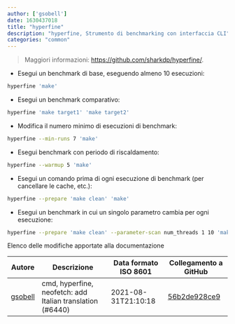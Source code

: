 ```yaml
---
author: ['gsobell']
date: 1630437018
title: "hyperfine"
description: "hyperfine, Strumento di benchmarking con interfaccia CLI"
categories: "common"
---
```

> Maggiori informazioni: <https://github.com/sharkdp/hyperfine/>.

- Esegui un benchmark di base, eseguendo almeno 10 esecuzioni:

```bash
hyperfine 'make'
```

- Esegui un benchmark comparativo:

```bash
hyperfine 'make target1' 'make target2'
```

- Modifica il numero minimo di esecuzioni di benchmark:

```bash
hyperfine --min-runs 7 'make'
```

- Esegui benchmark con periodo di riscaldamento:

```bash
hyperfine --warmup 5 'make'
```

- Esegui un comando prima di ogni esecuzione di benchmark (per cancellare le cache, etc.):

```bash
hyperfine --prepare 'make clean' 'make'
```

- Esegui un benchmark in cui un singolo parametro cambia per ogni esecuzione:

```bash
hyperfine --prepare 'make clean' --parameter-scan num_threads 1 10 'make -j {num_threads}'
```
Elenco delle modifiche apportate alla documentazione


Autore | Descrizione | Data formato ISO 8601 | Collegamento a GitHub
------|-----|-----|-----
[gsobell](mailto:82414189+gsobell@users.noreply.github.com) | cmd, hyperfine, neofetch: add Italian translation (#6440) | 2021-08-31T21:10:18 | [56b2de928ce9](https://github.com/tldr-pages/tldr/commit/56b2de928ce9488eb89b0df999f136f5e76fa121)

